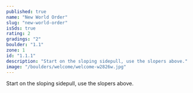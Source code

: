 ```yaml
---
published: true
name: "New World Order"
slug: "new-world-order"
isSds: true
rating: 2
gradings: "2"
boulder: "1.1"
zone: 1
id: "1.1.1"
description: "Start on the sloping sidepull, use the slopers above."
image: "/boulders/welcome/welcome-w2826w.jpg"
---
```


Start on the sloping sidepull, use the slopers above.
